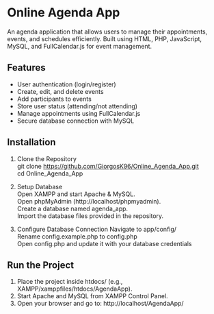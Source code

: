 # Online Agenda App

An agenda application that allows users to manage their appointments, events, and schedules efficiently. Built using HTML, PHP, JavaScript, MySQL, and FullCalendar.js for event management.


## Features
- User authentication (login/register)
- Create, edit, and delete events
- Add participants to events
- Store user status (attending/not attending)
- Manage appointments using FullCalendar.js
- Secure database connection with MySQL

## Installation

1) Clone the Repository   
   git clone https://github.com/GiorgosK96/Online_Agenda_App.git  
   cd Online_Agenda_App

2) Setup Database  
Open XAMPP and start Apache & MySQL.   
Open phpMyAdmin (http://localhost/phpmyadmin).   
Create a database named agenda_app.  
Import the database files provided in the repository.

3) Configure Database Connection
Navigate to app/config/   
Rename config.example.php to config.php   
Open config.php and update it with your database credentials

## Run the Project

1) Place the project inside htdocs/ (e.g., XAMPP/xamppfiles/htdocs/AgendaApp).  
2) Start Apache and MySQL from XAMPP Control Panel.  
3) Open your browser and go to: http://localhost/AgendaApp/
